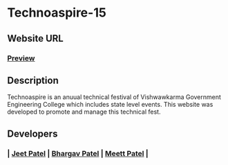 # Technoaspire-15


## Website URL 

### [Preview](https://jeetmpatel1.github.io/technoaspire-15) 


## Description

Technoaspire is an anuual technical festival of Vishwawkarma Government Engineering College which includes state level events. This website was developed to promote and manage this technical fest.


## Developers

### **|** [Jeet Patel] **|** [Bhargav Patel] **|** [Meett Patel] **|**


   [Jeet Patel]: <https://www.linkedin.com/in/jeetmpatel1/>
   [Bhargav Patel]: <https://www.linkedin.com/in/bhargavkumar-patel/>
   [Meett Patel]: <https://in.linkedin.com/in/meett-patel-28768b112>
